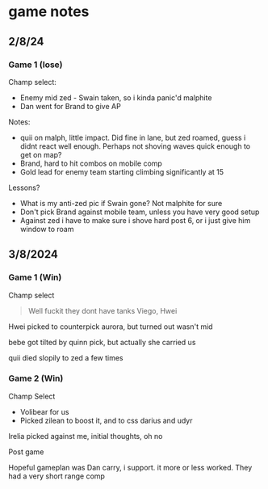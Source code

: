 #  game notes

## 2/8/24

### Game 1 (lose)

Champ select:
- Enemy mid zed - Swain taken, so i kinda panic'd malphite
- Dan went for Brand to give AP

Notes:
- quii on malph, little impact. Did fine in lane, but zed roamed, guess i didnt react well enough. Perhaps not shoving waves quick enough to get on map?
- Brand, hard to hit combos on mobile comp
- Gold lead for enemy team starting climbing significantly at 15

Lessons?
- What is my anti-zed pic if Swain gone? Not malphite for sure
- Don't pick Brand against mobile team, unless you have very good setup
- Against zed i have to make sure i shove hard post 6, or i just give him window to roam


## 3/8/2024

### Game 1 (Win)

Champ select

> Well fuckit they dont have tanks
Viego, Hwei

Hwei picked to counterpick aurora, but turned out wasn't mid

bebe got tilted by quinn pick, but actually she carried us

quii died slopily to zed a few times

### Game 2 (Win)

Champ Select
- Volibear for us
- Picked zilean to boost it, and to css darius and udyr

Irelia picked against me, initial thoughts, oh no

Post game

Hopeful gameplan was Dan carry, i support. it more or less worked. They had a very short range comp
